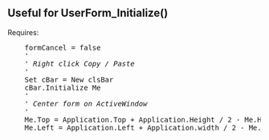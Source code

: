 <h2>Useful for UserForm_Initialize()</h2>

Requires:



<pre>
    formCancel = false
    '
    ' <em>Right click Copy / Paste</em>
    '
    Set cBar = New clsBar
    cBar.Initialize Me
    '
    ' <em>Center form on ActiveWindow</em>
    '
    Me.Top = Application.Top + Application.Height / 2 - Me.Height / 2
    Me.Left = Application.Left + Application.width / 2 - Me.width / 2
</pre>
